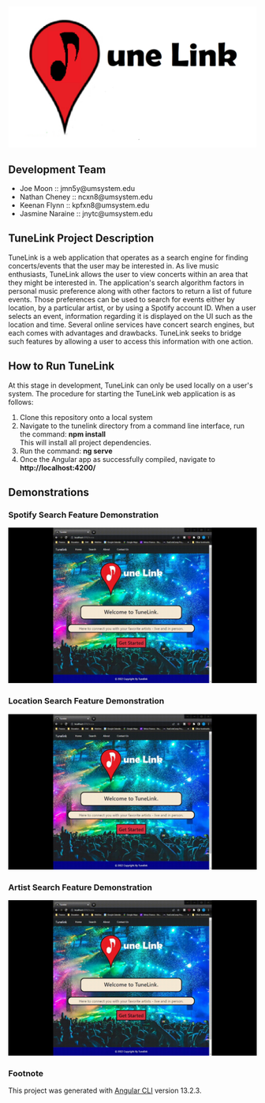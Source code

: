 <div align="center">
<img src="./public/logo.png">
</div>

## Development Team

<ul>
    <li>Joe Moon :: jmn5y@umsystem.edu</li>
    <li>Nathan Cheney :: ncxn8@umsystem.edu</li>
    <li>Keenan Flynn :: kpfxn8@umsystem.edu</li>
    <li>Jasmine Naraine :: jnytc@umsystem.edu</li>
</ul>



## TuneLink Project Description

TuneLink is a web application that operates as a search engine for finding concerts/events that the user may be interested in. As live music enthusiasts, TuneLink allows the user to view concerts within an area that they might be interested in. The application's search algorithm factors in personal music preference along with other factors to return a list of future events. Those preferences can be used to search for events either by location, by a particular artist, or by using a Spotify account ID.  When a user selects an event, information regarding it is displayed on the UI such as the location and time.  Several online services have concert search engines, but each comes with advantages and drawbacks. TuneLink seeks to bridge such features by allowing a user to access this information with one action.

## How to Run TuneLink

At this stage in development, TuneLink can only be used locally on a user's system.   The procedure for starting the TuneLink web application is as follows:
<ol>
    <li>Clone this repository onto a local system</li>
    <li>Navigate to the tunelink directory from a command line interface, run the command: <b>npm install</b><br>This will install all project dependencies.</li>
    <li>Run the command: <b>ng serve</b></li>
    <li>Once the Angular app as successfully compiled, navigate to <b>http://localhost:4200/</b></li>
</ol>

## Demonstrations

### Spotify Search Feature Demonstration
![Spotify Demo](./public/spotify_demo.gif)

### Location Search Feature Demonstration
![](./public/location_demo.gif)

### Artist Search Feature Demonstration
![](./public/artist_demo.gif)

### Footnote

This project was generated with [Angular CLI](https://github.com/angular/angular-cli) version 13.2.3.
